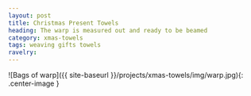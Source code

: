 ```yaml
---
layout: post
title: Christmas Present Towels
heading: The warp is measured out and ready to be beamed
category: xmas-towels
tags: weaving gifts towels
ravelry:
---
```

![Bags of warp]({{ site-baseurl }}/projects/xmas-towels/img/warp.jpg){: .center-image }